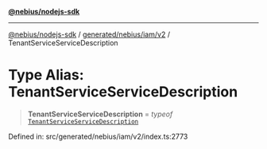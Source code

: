 [**@nebius/nodejs-sdk**](../../../../../README.md)

---

[@nebius/nodejs-sdk](../../../../../README.md) / [generated/nebius/iam/v2](../README.md) / TenantServiceServiceDescription

# Type Alias: TenantServiceServiceDescription

> **TenantServiceServiceDescription** = _typeof_ [`TenantServiceServiceDescription`](../variables/TenantServiceServiceDescription.md)

Defined in: src/generated/nebius/iam/v2/index.ts:2773
